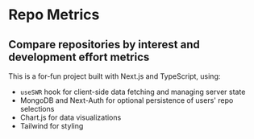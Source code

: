 # Repo Metrics

## Compare repositories by interest and development effort metrics

This is a for-fun project built with Next.js and TypeScript, using:

- `useSWR` hook for client-side data fetching and managing server state
- MongoDB and Next-Auth for optional persistence of users' repo selections
- Chart.js for data visualizations
- Tailwind for styling

